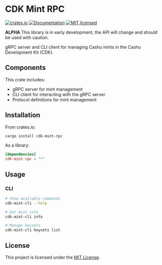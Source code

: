 # CDK Mint RPC

[![crates.io](https://img.shields.io/crates/v/cdk-mint-rpc.svg)](https://crates.io/crates/cdk-mint-rpc)
[![Documentation](https://docs.rs/cdk-mint-rpc/badge.svg)](https://docs.rs/cdk-mint-rpc)
[![MIT licensed](https://img.shields.io/badge/license-MIT-blue.svg)](https://github.com/cashubtc/cdk/blob/main/LICENSE)

**ALPHA** This library is in early development, the API will change and should be used with caution.

gRPC server and CLI client for managing Cashu mints in the Cashu Development Kit (CDK).

## Components

This crate includes:
- gRPC server for mint management
- CLI client for interacting with the gRPC server
- Protocol definitions for mint management

## Installation

From crates.io:
```bash
cargo install cdk-mint-rpc
```

As a library:
```toml
[dependencies]
cdk-mint-rpc = "*"
```

## Usage

### CLI

```bash
# Show available commands
cdk-mint-cli --help

# Get mint info
cdk-mint-cli info

# Manage keysets
cdk-mint-cli keysets list
```




## License

This project is licensed under the [MIT License](../../LICENSE).
